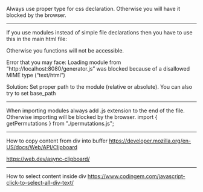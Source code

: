 Always use proper type for css declaration. Otherwise you will have it blocked by the browser.
<link rel="stylesheet" type="text/css" href="styles.css">

----------------------------------------------------------------------------------------------------------------------------------

If you use modules instead of simple file declarations then you have to use this in the main html file:
<script type="module">
    import {change} from './generator.js'
    document.getElementById('button').addEventListener('click', change);
</script>
Otherwise you functions will not be accessible.

Error that you may face:
Loading module from “http://localhost:8080/generator.js” was blocked because of a disallowed MIME type (“text/html”)

Solution: Set proper path to the module (relative or absolute). You can also try to set base_path

----------------------------------------------------------------------------------------------------------------------------------

When importing modules always add .js extension to the end of the file. Otherwise importing will be blocked by the browser.
import { getPermutations } from "./permutations.js"; 

----------------------------------------------------------------------------------------------------------------------------------
How to copy content from div into buffer
https://developer.mozilla.org/en-US/docs/Web/API/Clipboard

https://web.dev/async-clipboard/

----------------------------------------------------------------------------------------------------------------------------------
How to select content inside div
https://www.codingem.com/javascript-click-to-select-all-div-text/